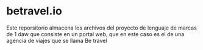 # betravel.io
 Este reporsitorio almacena los archivos del proyecto de lenguaje de marcas de 1 daw que consiste en un portal web, que en este caso es el de una agencia de viajes que se llama Be travel